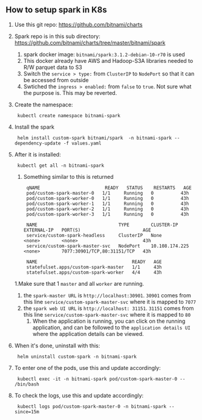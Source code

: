 ## How to setup spark in K8s 

1. Use this git repo: https://github.com/bitnami/charts
1. Spark repo is in this sub directory: https://github.com/bitnami/charts/tree/master/bitnami/spark
    1. spark docker image: `bitnami/spark:3.1.2-debian-10-r70` is used
    1. This docker already have AWS and Hadoop-S3A libraries needed to R/W parquet data to S3
    1. Switch the `service > type:` from `ClusterIP` to `NodePort` so that it can be accessed from outside
    1. Swtiched the `ingress > enabled:` from `false` to `true`. Not sure what the purpose is. This may be reverted.
    
1. Create the namespace: 

        kubectl create namespace bitnami-spark
1. Install the spark 
        
        helm install custom-spark bitnami/spark  -n bitnami-spark --dependency-update -f values.yaml
1. After it is installed:

        kubectl get all -n bitnami-spark
    1. Something similar to this is returned
            
            qNAME                        READY   STATUS    RESTARTS   AGE
            pod/custom-spark-master-0   1/1     Running   0          43h
            pod/custom-spark-worker-0   1/1     Running   0          43h
            pod/custom-spark-worker-1   1/1     Running   0          43h
            pod/custom-spark-worker-2   1/1     Running   0          43h
            pod/custom-spark-worker-3   1/1     Running   0          43h
            
            NAME                              TYPE        CLUSTER-IP       EXTERNAL-IP   PORT(S)                       AGE
            service/custom-spark-headless     ClusterIP   None             <none>        <none>                        43h
            service/custom-spark-master-svc   NodePort    10.108.174.225   <none>        7077:30901/TCP,80:31151/TCP   43h
            
            NAME                                   READY   AGE
            statefulset.apps/custom-spark-master   1/1     43h
            statefulset.apps/custom-spark-worker   4/4     43h
    1.Make sure that 1 `master` and all `worker` are running. 
    1. the `spark-master URL` is `http://localhost:30901`. `30901` comes from this line `service/custom-spark-master-svc` where it is mapped to `7077`
    1. the `spark web UI URL` is `http://localhost: 31151`. `31151` comes from this line `service/custom-spark-master-svc` where it is mapped to `80`
        1. When the application is running, you can click on the running application, and can be followed to the `application details UI` where the application details can be viewed.
1. When it's done, uninstall with this:

        helm uninstall custom-spark -n bitnami-spark
1. To enter one of the pods, use this and update accordingly:
    
        kubectl exec -it -n bitnami-spark pod/custom-spark-master-0 -- /bin/bash 
1. To check the logs, use this and update accordingly:

        kubectl logs pod/custom-spark-master-0 -n bitnami-spark --since=15m
